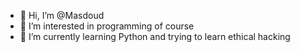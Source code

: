 - 👋 Hi, I’m @Masdoud
- 👀 I’m interested in programming of course
- 🌱 I’m currently learning Python and trying to learn ethical hacking
<!---
Masdoud/Masdoud is a ✨ special ✨ repository because its `README.md` (this file) appears on your GitHub profile.
You can click the Preview link to take a look at your changes.
--->
